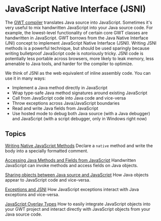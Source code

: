 # JavaScript Native Interface (JSNI) #

The [GWT compiler](DevGuideJavaToJavaScriptCompiler.md) translates Java source into JavaScript. Sometimes it's very useful to mix handwritten JavaScript into your Java source code. For example, the lowest-level functionality of certain core GWT classes are handwritten in JavaScript. GWT borrows from the Java Native Interface (JNI) concept to implement JavaScript Native Interface (JSNI).  Writing JSNI methods is a powerful technique, but should be used sparingly because writing bulletproof JavaScript code is notoriously tricky. JSNI code is potentially less portable across browsers, more likely to leak memory, less amenable to Java tools, and harder for the compiler to optimize.

We think of JSNI as the web equivalent of inline assembly code. You can use it in many ways:

  * Implement a Java method directly in JavaScript
  * Wrap type-safe Java method signatures around existing JavaScript
  * Call from JavaScript code into Java code and vice-versa
  * Throw exceptions across Java/JavaScript boundaries
  * Read and write Java fields from JavaScript
  * Use hosted mode to debug both Java source (with a Java debugger) and JavaScript (with a script debugger, only in Windows right now)


## Topics ##
[Writing Native JavaScript Methods](DevGuideJavaScriptFromJava.md)
Declare a `native` method and write the body into a specially formatted comment.

[Accessing Java Methods and Fields from JavaScript](DevGuideJavaFromJavaScript.md)
Handwritten JavaScript can invoke methods and access fields on Java objects.

[Sharing objects between Java source and JavaScript](DevGuideMarshaling.md)
How Java objects appear to JavaScript code and vice-versa.

[Exceptions and JSNI](DevGuideJsniExceptions.md)
How JavaScript exceptions interact with Java exceptions and vice-versa.

[JavaScript Overlay Types](DevGuideOverlayTypes.md)
How to easily integrate JavaScript objects into your GWT project and interact directly with JavaScript objects from your Java source code.